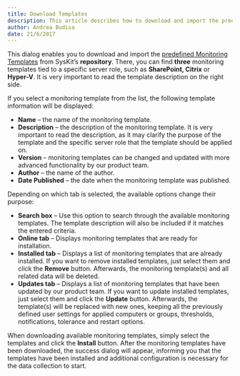 ```yaml
---
title: Download Templates
description: This article describes how to download and import the predefined Monitoring Templates from SysKit’s repository.
author: Andrea Budisa
date: 21/6/2017
---
```

This dialog enables you to download and import the [predefined Monitoring Templates](#internal/how-to/monitoring-templates/predefined-templates) from SysKit’s __repository__. There, you can find __three__ monitoring templates tied to a specific server role, such as __SharePoint, Citrix__ or __Hyper-V__. It is very important to read the template description on the right side.

If you select a monitoring template from the list, the following template information will be displayed:

+ __Name__ – the name of the monitoring template.
+ __Description__ – the description of the monitoring template. It is very important to read the description, as it may clarify the purpose of the template and the specific server role that the template should be applied on.
+ __Version__ – monitoring templates can be changed and updated with more advanced functionality by our product team.
+ __Author__ – the name of the author.
+ __Date Published__ – the date when the monitoring template was published.

Depending on which tab is selected, the available options change their purpose:

+ __Search box__ – Use this option to search through the available monitoring templates. The template description will also be included if it matches the entered criteria.
+ __Online tab__ – Displays monitoring templates that are ready for installation.
+ __Installed tab__ – Displays a list of monitoring templates that are already installed. If you want to remove installed templates, just select them and click the __Remove__ button. Afterwards, the monitoring template(s) and all related data will be deleted.
+ __Updates tab__ – Displays a list of monitoring templates that have been updated by our product team. If you want to update installed templates, just select them and click the __Update__ button. Afterwards, the template(s) will be replaced with new ones, keeping all the previously defined user settings for applied computers or groups, thresholds, notifications, tolerance and restart options.

When downloading available monitoring templates, simply select the templates and click the __Install__ button. After the monitoring templates have been downloaded, the success dialog will appear, informing you that the templates have been installed and additional configuration is necessary for the data collection to start.